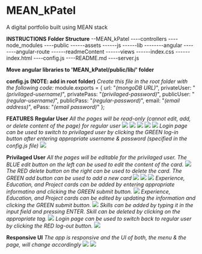 # MEAN_kPatel
A digital portfolio built using MEAN stack

**INSTRUCTIONS**
**Folder Structure**
--MEAN_kPatel
----controllers
----node_modules
----public
------assets
------js
------lib
--------angular
--------angular-route
------readmeContent
------views
------index.css
------index.html
----config.js
----README.md
----server.js

**Move angular libraries to 'MEAN_kPatel/public/lib/' folder**

**config.js (NOTE: add in root folder)**
*Create this file in the root folder with the following code:*
module.exports = {
    url: "*(mongoDB URL)*",
    privateUser: "*(privilaged-username)*",
    privatePass: "*(privilaged-password)*",
    publicUser: "*(regular-username)*",
    publicPass: "*(regular-password)*",
    email: "*(email address)*",
    ePass: "*(email password)*"
};

**FEATURES**
**Regular User**
*All the pages will be read-only (cannot edit, add, or delete content of the page) for regular user*
![](https://github.com/kunknown/MEAN_kPatel/blob/master/public/readmeContent/home_reg.PNG)
![](https://github.com/kunknown/MEAN_kPatel/blob/master/public/readmeContent/resume_exp_reg.PNG)
![](https://github.com/kunknown/MEAN_kPatel/blob/master/public/readmeContent/resume_skill_reg.PNG)
![](https://github.com/kunknown/MEAN_kPatel/blob/master/public/readmeContent/resume_edu_reg.PNG)
![](https://github.com/kunknown/MEAN_kPatel/blob/master/public/readmeContent/project_reg.PNG)
*Login page can be used to switch to privilaged user by clicking the GREEN log-in button after entering appropriate username & password (specified in the config.js file)*
![](https://github.com/kunknown/MEAN_kPatel/blob/master/public/readmeContent/login_reg.PNG)

**Privilaged User**
*All the pages will be editable for the privilaged user. The BLUE edit button on the left can be used to edit the content of the card.*
![](https://github.com/kunknown/MEAN_kPatel/blob/master/public/readmeContent/home_priv.PNG)
*The RED delete button on the right can be used to delete the card. The GREEN add button can be used to add a new card*
![](https://github.com/kunknown/MEAN_kPatel/blob/master/public/readmeContent/resume_exp_priv.PNG)
![](https://github.com/kunknown/MEAN_kPatel/blob/master/public/readmeContent/resume_edu_priv.PNG)
![](https://github.com/kunknown/MEAN_kPatel/blob/master/public/readmeContent/project_priv.PNG)
*Experience, Education, and Project cards can be added by entering appropriate informatino and clicking the GREEN submit button.*
![](https://github.com/kunknown/MEAN_kPatel/blob/master/public/readmeContent/add_priv.PNG)
*Experience, Education, and Project cards can be edited by updating the information and clicking the GREEN submit button.*
![](https://github.com/kunknown/MEAN_kPatel/blob/master/public/readmeContent/edit_priv.PNG)
*Skills can be added by typing it in the input field and pressing ENTER. Skill can be deleted by clicking on the appropriate tag.*
![](https://github.com/kunknown/MEAN_kPatel/blob/master/public/readmeContent/resume_skill_priv.PNG)
*Login page can be used to switch back to regular user by clicking the RED log-out button.*
![](https://github.com/kunknown/MEAN_kPatel/blob/master/public/readmeContent/login_priv.PNG)

**Responsive UI**
*The app is responsive and the UI of both, the menu & the page, will change accordingly*
![](https://github.com/kunknown/MEAN_kPatel/blob/master/public/readmeContent/mobile_home_reg.PNG)
![](https://github.com/kunknown/MEAN_kPatel/blob/master/public/readmeContent/mobile_nav.PNG)

